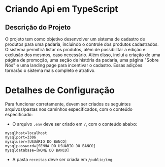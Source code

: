 # Criando Api em TypeScript

## Descrição do Projeto

O projeto tem como objetivo desenvolver um sistema de cadastro de produtos para uma padaria, incluindo o controle dos produtos cadastrados. O sistema permitirá listar os produtos, além de possibilitar a edição e exclusão dos mesmos, caso necessário. Além disso, inclui a criação de uma página de promoção, uma seção de história da padaria, uma página "Sobre Nós" e uma landing page para incentivar o cadastro. Essas adições tornarão o sistema mais completo e atrativo.

# Detalhes de Configuração

Para funcionar corretamente, devem ser criados os seguintes arquivos/pastas nos caminhos especificados, com o conteúdo especificado:

- O arquivo `.env` deve ser criado em `/`, com o conteúdo abaixo:
```
mysqlhost=localhost
mysqlport=3306
mysqluser=[USUÁRIO DO BANCO]
mysqlpassword=[SENHA DO USUÁRIO DO BANCO]
mysqldatabase=[NOME DO BANCO]
```

- A pasta `receitas` deve ser criada em `/public/img`
